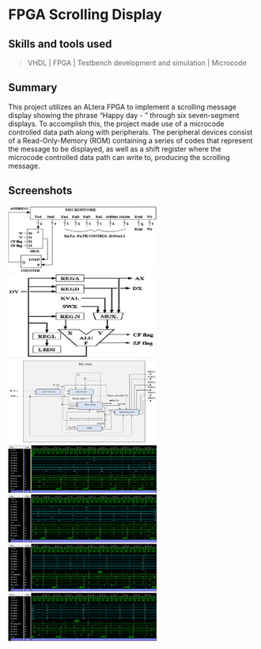# FPGA Scrolling Display

## Skills and tools used

> VHDL | FPGA | Testbench development and simulation | Microcode

## Summary
This project utilizes an ALtera FPGA to implement a scrolling message display showing the phrase “Happy day - ” through six seven-segment displays. To accomplish this, the project made use of a microcode controlled data path along with peripherals. The peripheral devices consist of a Read-Only-Memory (ROM) containing a series of codes that represent the message to be displayed, as well as a shift register where the microcode controlled data path can write to, producing the scrolling message.

## Screenshots
<img src="images/Controller.PNG" width="300"><img src="images/DataP.PNG" width="300" height="170"><img src="images/MycroSysBD.PNG" width="300"> 
<img src="images/Simur1.PNG" width="300"> <img src="images/Simur2.PNG" width="300"> <img src="images/Simur3.PNG" width="300"> 
<img src="images/Simur4.PNG" width="300">
